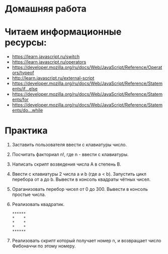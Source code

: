 ﻿# Домашняя работа

# Читаем информационные ресурсы:
 * https://learn.javascript.ru/switch
 * https://learn.javascript.ru/operators
 * https://developer.mozilla.org/ru/docs/Web/JavaScript/Reference/Operators/typeof
 * http://learn.javascript.ru/external-script
 * https://developer.mozilla.org/ru/docs/Web/JavaScript/Reference/Statements/if...else
 * https://developer.mozilla.org/ru/docs/Web/JavaScript/Reference/Statements/for
 * https://developer.mozilla.org/ru/docs/Web/JavaScript/Reference/Statements/do...while

# Практика





 1. Заставить пользователя ввести с клавиатуры число.

 2. Посчитать факториал n!, где n - ввести с клавиатуры.
 
 3. Написать скрипт возведения числа A в степень B. 
 
 4. Ввести с клавиатуры 2 числа a и b (где a < b). Запустить цикл перебора от a до     b. Вывести в консоль квадраты чётных чисел.
 
 5. Ораганизовать перебор чисел от 0 до 300. Вывести в консоль простые числа.

 6. Реализовать квадратик.
    
        ******
        *    *
        *    *
        *    *
        ******

 7. Реализовать скрипт который получает номер n, и возвращает число Фибоначчи по этому номеру.

  


